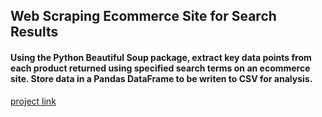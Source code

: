 ## Web Scraping Ecommerce Site for Search Results

#### Using the Python Beautiful Soup package, extract key data points from each product returned using specified search terms on an ecommerce site. Store data in a Pandas DataFrame to be writen to CSV for analysis.

[project link](https://jaceryann.github.io/ecommerce_search/)
